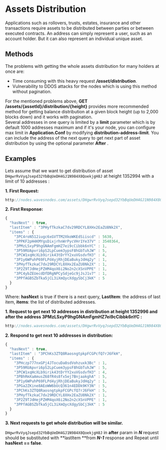 # Assets Distribution

Applications such as rollovers, trusts, estates, insurance and other transactions require assets to be distributed between parties or between executed contracts. An address can simply represent a user, such as an account holder. But it can also represent an individual unique asset.

## Methods

The problems with getting the whole assets distribution for many holders at once are:

* Time consuming with this heavy request _**/asset/distribution**_.
* Vulnerability  to DDOS attacks for the nodes which is using this method without pagination.

For the mentioned problems above, **GET /assets/{assetId}/distribution/{height}** provides more recommended method for getting balance distribution at a given block height \(up to 2,000 blocks down\) and it works with pagination.  
Several addresses in one query is limited by a **limit** parameter which is by default 1000 addresses maximum and if it's your node, you can configure max limit in **Application.Conf** by modifying **distribution-address-limit**. You can include the address of the next query to get next part of asset distribution by using the optional parameter **After** .

## Examples

Lets assume that we want to get distribution of asset `DHgwrRvVyqJsepd32YbBqUeDH4GJ1N984X8QoekjgH8J` at height 1352994 with a limit of 10 addresses :

**1. First  Request:**

```js
http://nodes.wavesnodes.com/assets/DHgwrRvVyqJsepd32YbBqUeDH4GJ1N984X8QoekjgH8J/distribution/1352994/limit/10
```

**2. First  Response:**

```js
{
  "hasNext" : true,
  "lastItem" : "3PHyfTkzkaC7dv29RDCYL8XHx2EaZU8Nk2X",
  "items" : {
    "3PC4roN512iugc6xGVTTM2XkoWKEdSiiscd" : 5630,
    "3PPKF2pH4KMYgsDixjrhnWrPycVHr1Ye37V" : 3540364,
    "3PMzLSxyP9hgGNAmFgmHZ7ei9cCibbk6nYC" : 1,
    "3P59RUApvri6pS2LpCuem3ypsF8hGbTuhJW" : 5,
    "3PCW1xqHcXLb9irik43tDrYY2xuVGsdvfH3" : 4,
    "3P1y6WPuhP69FLPd4yjRhjDEaBukyJdHq2y" : 1,
    "3PHyfTkzkaC7dv29RDCYL8XHx2EaZU8Nk2X" : 1,
    "3P2Z9TJdHejPZHM4qoX6i2No2n2cXSnVPPE" : 1,
    "3PC4ybZEUecdDfDRgNPCySdjeGc9jJsJ1v7" : 1,
    "3PPfAGBSZbTka5jCL3iXmQycXdgySbCj3kK" : 5
  }
}
```

Where: **hasNext** is true if there is a next query, **LastItem**: the address of last item, **items**: the list of distributed addresses.

**1. Request to get next 10 addresses in distribution at height 1352996 and after the address 3PMzLSxyP9hgGNAmFgmHZ7ei9cCibbk6nYC :**

```js
http://nodes.wavesnodes.com/assets/DHgwrRvVyqJsepd32YbBqUeDH4GJ1N984X8QoekjgH8J/distribution/1352996/limit/10?after=3PMzLSxyP9hgGNAmFgmHZ7ei9cCibbk6nYC
```

**2. Respond to get next 10 addresses in distribution:**

```js
{
  "hasNext" : true,
  "lastItem" : "3PChKs3ZTQ8RaosngtpkpFCGPcfQ7rJ6FkH",
  "items" : {
    "3PHczp777nxGPj4JTocuDa8sdVohzuxk3Bc" : 1,
    "3P59RUApvri6pS2LpCuem3ypsF8hGbTuhJW" : 5,
    "3PCW1xqHcXLb9irik43tDrYY2xuVGsdvfH3" : 4,
    "3PBhRmXaAmusZ68fR4s8fx5ej7BnjaakghA" : 5,
    "3P1y6WPuhP69FLPd4yjRhjDEaBukyJdHq2y" : 1,
    "3PGa2ZKine8AEoWW6bUcQ361n4EDDk9KY3N" : 5,
    "3PChKs3ZTQ8RaosngtpkpFCGPcfQ7rJ6FkH" : 5,
    "3PHyfTkzkaC7dv29RDCYL8XHx2EaZU8Nk2X" : 1,
    "3P2Z9TJdHejPZHM4qoX6i2No2n2cXSnVPPE" : 1,
    "3PPfAGBSZbTka5jCL3iXmQycXdgySbCj3kK" : 5
  }
}
```

**3. Next requests to get whole distribution will be similar.**

`DHgwrRvVyqJsepd32YbBqUeDH4GJ1N984X8QoekjgH8J` in **after** param in _**N**_ request should be substituted with **lastItem **from _**N-1**_ response and Repeat until **hasNext == false**.

